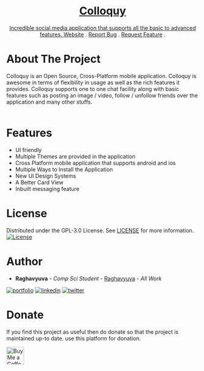 <br/>
<p align="center">
  <a href="https://raghavyuva.github.io/">
  <h1 align="center">Colloquy</h1>
  <p align="center">
    Incredible social media application that supports all the basic to advanced features.
    <a href="https://raghavyuva.github.io/">Website</a>
    .
    <a href="https://github.com/raghavyuva/Colloquy/issues">Report Bug</a>
    .
    <a href="https://github.com/raghavyuva/Colloquy/issues">Request Feature</a>
    .
  </p>
</p>

# About The Project
 
Colloquy is an Open Source, Cross-Platform mobile application. Colloquy is awesome in terms of flexibility in usage as well as the rich features it provides. Colloquy supports one to one chat facility along with basic features such as posting an image / video, follow / unfollow friends over the application and many other stuffs.
<br/>
<br/>

# Features
- UI friendly
- Multiple Themes are provided in the application
- Cross Platform mobile application that supports android and ios
- Multiple Ways to Install the Application
- New UI Design Systems 
- A Better Card View 
- Inbuilt messaging feature

# License

Distributed under the GPL-3.0 License. See [LICENSE](https://github.com/raghavyuva/Colloquy/blob/master/LICENSE) for more information.  
[![License](https://www.gnu.org/graphics/gplv3-with-text-136x68.png)](https://github.com/raghavyuva/Colloquy/blob/master/LICENSE)

# Author

- **Raghavyuva** - _Comp Sci Student_ - [Raghavyuva](https://raghavyuva.com/) - _All Work_

[![portfolio](https://img.shields.io/badge/my_portfolio-000?style=for-the-badge&logo=ko-fi&logoColor=white)](https://raghavyuva.com/)
[![linkedin](https://img.shields.io/badge/linkedin-0A66C2?style=for-the-badge&logo=linkedin&logoColor=white)](https://www.linkedin.com/in/raghavyuva)
[![twitter](https://img.shields.io/badge/twitter-1DA1F2?style=for-the-badge&logo=twitter&logoColor=white)](https://twitter.com/yuva_raghav)

# Donate

If you find this project as useful then do donate so that the project is maintained up-to date.
use this platform for donation.

<a href='https://ko-fi.com/raghavyuva' target='_blank'><img height='35' style='border:0px;height:46px;' src='https://az743702.vo.msecnd.net/cdn/kofi3.png?v=0' border='0' alt='Buy Me a Coffee at ko-fi.com' />
